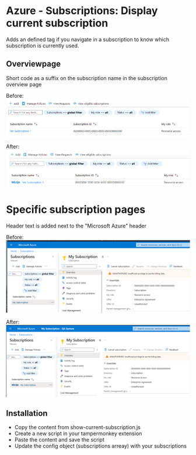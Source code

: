 # Azure - Subscriptions: Display current subscription
Adds an defined tag if you navigate in a subscription to know which subscription is currently used.

## Overviewpage
Short code as a suffix on the subscription name in the subscription overview page

Before:
![show current subscription overview before](https://github.com/tobidemski/tampermonkey-scripts/blob/main/scripts/azure/portal/show-current-subscription/images/show-current-subscription-overview-before.png?raw=true)

After:
![show current subscription overview after](https://github.com/tobidemski/tampermonkey-scripts/blob/main/scripts/azure/portal/show-current-subscription/images/show-current-subscription-overview-after.png?raw=true)

# Specific subscription pages
Header text is added next to the "Microsoft Azure" header

Before:
![key vault secrets list before](https://github.com/tobidemski/tampermonkey-scripts/blob/main/scripts/azure/portal/show-current-subscription/images/show-current-subscription-pages-before.png?raw=true)

After:
![key vault secrets list after](https://github.com/tobidemski/tampermonkey-scripts/blob/main/scripts/azure/portal/show-current-subscription/images/show-current-subscription-pages-after.png?raw=true)


## Installation

- Copy the content from show-current-subscription.js
- Create a new script in your tampermonkey extension
- Paste the content and save the script
- Update the config object (subscriptions arreay) with your subscriptions